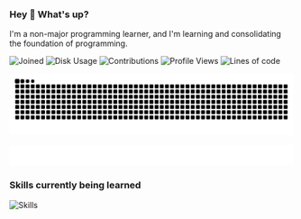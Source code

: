 ### Hey :wave: What's up?

I'm a non-major programming learner, and I'm learning and consolidating the foundation of programming.

<!--START_SECTION:waka-->
![Joined](http://img.shields.io/badge/Joined-6%20years%20ago-blue?style=flat)
![Disk Usage](http://img.shields.io/badge/Github%27s%20Storage-577.9%20MB-blue?style=flat)
![Contributions](http://img.shields.io/badge/Contributions%20in%202023-47-blue?style=flat)
![Profile Views](http://img.shields.io/badge/Profile%20Views-591-blue?style=flat)
![Lines of code](https://img.shields.io/badge/Lines%20of%20code-2%20Million%20Lines%20of%20code-blue?style=flat)

<!--END_SECTION:waka-->

![Snake animation](https://raw.githubusercontent.com/dirname/dirname/output/snake.svg)

![metrics](github-metrics.svg)

### Skills currently being learned

![Skills](https://skillicons.dev/icons?i=linux,rust,go,solidity,typescript,bash,git,postgres,mysql,redis,mongo,docker,kubernetes,prometheus,grafana)

